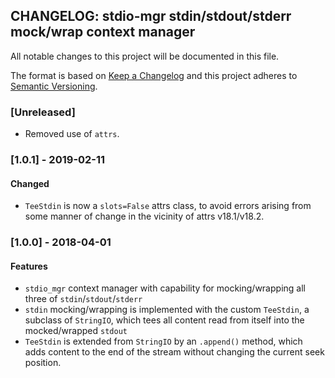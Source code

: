 ## CHANGELOG: stdio-mgr stdin/stdout/stderr mock/wrap context manager

All notable changes to this project will be documented in this file.

The format is based on [Keep a Changelog](http://keepachangelog.com/en/1.0.0/)
and this project adheres to [Semantic Versioning](http://semver.org/spec/v2.0.0.html).

### [Unreleased]

 * Removed use of `attrs`.

### [1.0.1] - 2019-02-11

#### Changed

 * `TeeStdin` is now a `slots=False` attrs class, to avoid errors arising
   from some manner of change in the vicinity of attrs v18.1/v18.2.

### [1.0.0] - 2018-04-01

#### Features

 * `stdio_mgr` context manager with capability for mocking/wrapping all three
   of `stdin`/`stdout`/`stderr`
 * `stdin` mocking/wrapping is implemented with the custom `TeeStdin`, a
   subclass of `StringIO`, which tees all content read from itself into
   the mocked/wrapped `stdout`
 * `TeeStdin` is extended from `StringIO` by an `.append()` method,
   which adds content to the end of the stream without changing the
   current seek position.

